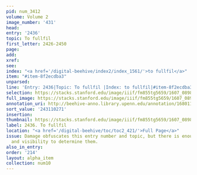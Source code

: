 ```yaml
---
pid: num_3412
volume: Volume 2
image_number: '431'
head:
entry: '2436'
topic: To fullfil
first_letter: 2426-2450
page:
add:
xref:
see:
index: "<a href='/digital-beehive/index2/index_1561/'>to fullfil</a>"
item: "#item-8f2ecdba3"
unparsed:
line: 'Entry: 2436|Topic: To fullfil |Index: to fullfil|#item-8f2ecdba3'
selection: https://stacks.stanford.edu/image/iiif/fm855tg5659/1607_0898/523,271,2244,172/full/0/default.jpg
full_image: https://stacks.stanford.edu/image/iiif/fm855tg5659/1607_0898/full/full/0/default.jpg
annotation_uri: http://beehive-anno.library.upenn.edu/annotation/1680113864659
sort_value: '243110271'
insertion:
thumbnail: https://stacks.stanford.edu/image/iiif/fm855tg5659/1607_0898/523,271,600,180/250,/0/default.jpg
label: 2436. To fullfil
location: "<a href='/digital-beehive/toc/toc2_421/'>Full Page</a>"
issue: Damage obfuscates this entry number and topic, but there is enough context
  and visibility to determine them.
also_in_entry:
order: '214'
layout: alpha_item
collection: num10
---
```

